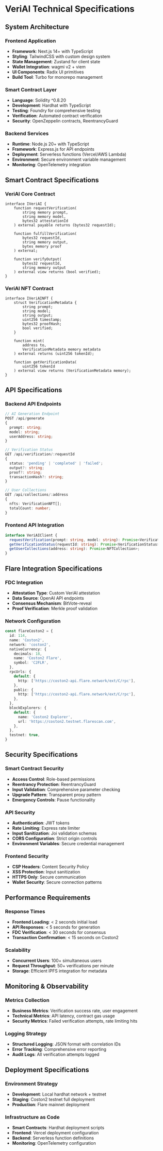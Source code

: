 # VeriAI Technical Specifications

## System Architecture

### Frontend Application
- **Framework**: Next.js 14+ with TypeScript
- **Styling**: TailwindCSS with custom design system
- **State Management**: Zustand for client state
- **Wallet Integration**: wagmi v2 + viem
- **UI Components**: Radix UI primitives
- **Build Tool**: Turbo for monorepo management

### Smart Contract Layer
- **Language**: Solidity ^0.8.20
- **Development**: Hardhat with TypeScript
- **Testing**: Foundry for comprehensive testing
- **Verification**: Automated contract verification
- **Security**: OpenZeppelin contracts, ReentrancyGuard

### Backend Services
- **Runtime**: Node.js 20+ with TypeScript
- **Framework**: Express.js for API endpoints
- **Deployment**: Serverless functions (Vercel/AWS Lambda)
- **Environment**: Secure environment variable management
- **Monitoring**: OpenTelemetry integration

## Smart Contract Specifications

### VeriAI Core Contract
```solidity
interface IVeriAI {
    function requestVerification(
        string memory prompt,
        string memory model,
        bytes32 attestationId
    ) external payable returns (bytes32 requestId);
    
    function fulfillVerification(
        bytes32 requestId,
        string memory output,
        bytes memory proof
    ) external;
    
    function verifyOutput(
        bytes32 requestId,
        string memory output
    ) external view returns (bool verified);
}
```

### VeriAI NFT Contract
```solidity
interface IVeriAINFT {
    struct VerificationMetadata {
        string prompt;
        string model;
        string output;
        uint256 timestamp;
        bytes32 proofHash;
        bool verified;
    }
    
    function mint(
        address to,
        VerificationMetadata memory metadata
    ) external returns (uint256 tokenId);
    
    function getVerificationData(
        uint256 tokenId
    ) external view returns (VerificationMetadata memory);
}
```

## API Specifications

### Backend API Endpoints
```typescript
// AI Generation Endpoint
POST /api/generate
{
  prompt: string;
  model: string;
  userAddress: string;
}

// Verification Status
GET /api/verification/:requestId
{
  status: 'pending' | 'completed' | 'failed';
  output?: string;
  proof?: string;
  transactionHash?: string;
}

// User Collections
GET /api/collections/:address
{
  nfts: VerificationNFT[];
  totalCount: number;
}
```

### Frontend API Integration
```typescript
interface VeriAIClient {
  requestVerification(prompt: string, model: string): Promise<VerificationRequest>;
  getVerificationStatus(requestId: string): Promise<VerificationStatus>;
  getUserCollections(address: string): Promise<NFTCollection>;
}
```

## Flare Integration Specifications

### FDC Integration
- **Attestation Type**: Custom VeriAI attestation
- **Data Source**: OpenAI API endpoints
- **Consensus Mechanism**: BitVote-reveal
- **Proof Verification**: Merkle proof validation

### Network Configuration
```typescript
const flareCoston2 = {
  id: 114,
  name: 'Coston2',
  network: 'coston2',
  nativeCurrency: {
    decimals: 18,
    name: 'Coston2 Flare',
    symbol: 'C2FLR',
  },
  rpcUrls: {
    default: {
      http: ['https://coston2-api.flare.network/ext/C/rpc'],
    },
    public: {
      http: ['https://coston2-api.flare.network/ext/C/rpc'],
    },
  },
  blockExplorers: {
    default: {
      name: 'Coston2 Explorer',
      url: 'https://coston2.testnet.flarescan.com',
    },
  },
  testnet: true,
}
```

## Security Specifications

### Smart Contract Security
- **Access Control**: Role-based permissions
- **Reentrancy Protection**: ReentrancyGuard
- **Input Validation**: Comprehensive parameter checking
- **Upgrade Pattern**: Transparent proxy pattern
- **Emergency Controls**: Pause functionality

### API Security
- **Authentication**: JWT tokens
- **Rate Limiting**: Express rate limiter
- **Input Sanitization**: Joi validation schemas
- **CORS Configuration**: Strict origin controls
- **Environment Variables**: Secure credential management

### Frontend Security
- **CSP Headers**: Content Security Policy
- **XSS Protection**: Input sanitization
- **HTTPS Only**: Secure communication
- **Wallet Security**: Secure connection patterns

## Performance Requirements

### Response Times
- **Frontend Loading**: < 2 seconds initial load
- **API Responses**: < 5 seconds for generation
- **FDC Verification**: < 30 seconds for consensus
- **Transaction Confirmation**: < 15 seconds on Coston2

### Scalability
- **Concurrent Users**: 100+ simultaneous users
- **Request Throughput**: 50+ verifications per minute
- **Storage**: Efficient IPFS integration for metadata

## Monitoring & Observability

### Metrics Collection
- **Business Metrics**: Verification success rate, user engagement
- **Technical Metrics**: API latency, contract gas usage
- **Security Metrics**: Failed verification attempts, rate limiting hits

### Logging Strategy
- **Structured Logging**: JSON format with correlation IDs
- **Error Tracking**: Comprehensive error reporting
- **Audit Logs**: All verification attempts logged

## Deployment Specifications

### Environment Strategy
- **Development**: Local hardhat network + testnet
- **Staging**: Coston2 testnet full deployment
- **Production**: Flare mainnet deployment

### Infrastructure as Code
- **Smart Contracts**: Hardhat deployment scripts
- **Frontend**: Vercel deployment configuration
- **Backend**: Serverless function definitions
- **Monitoring**: OpenTelemetry configuration